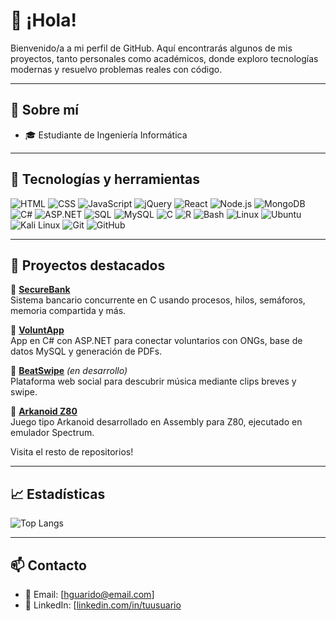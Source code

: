 # 👋 ¡Hola! 

Bienvenido/a a mi perfil de GitHub. Aquí encontrarás algunos de mis proyectos, tanto personales como académicos, donde exploro tecnologías modernas y resuelvo problemas reales con código.

---

## 🧠 Sobre mí

- 🎓 Estudiante de Ingeniería Informática

---

## 🚀 Tecnologías y herramientas

![HTML](https://img.shields.io/badge/-HTML5-E34F26?style=flat&logo=html5&logoColor=white)
![CSS](https://img.shields.io/badge/-CSS3-1572B6?style=flat&logo=css3)
![JavaScript](https://img.shields.io/badge/-JavaScript-F7DF1E?style=flat&logo=javascript&logoColor=black)
![jQuery](https://img.shields.io/badge/-jQuery-0769AD?style=flat&logo=jquery&logoColor=white)
![React](https://img.shields.io/badge/-React-61DAFB?style=flat&logo=react)
![Node.js](https://img.shields.io/badge/-Node.js-339933?style=flat&logo=node.js&logoColor=white)
![MongoDB](https://img.shields.io/badge/-MongoDB-47A248?style=flat&logo=mongodb&logoColor=white)
![C#](https://img.shields.io/badge/-CSharp-239120?style=flat&logo=c-sharp&logoColor=white)
![ASP.NET](https://img.shields.io/badge/-ASP.NET-512BD4?style=flat&logo=dotnet)
![SQL](https://img.shields.io/badge/-SQL-4479A1?style=flat&logo=postgresql&logoColor=white)
![MySQL](https://img.shields.io/badge/-MySQL-00758F?style=flat&logo=mysql)
![C](https://img.shields.io/badge/-C-00599C?style=flat&logo=c&logoColor=white)
![R](https://img.shields.io/badge/-R-276DC3?style=flat&logo=r&logoColor=white)
![Bash](https://img.shields.io/badge/-Bash-4EAA25?style=flat&logo=gnu-bash&logoColor=white)
![Linux](https://img.shields.io/badge/-Linux-FCC624?style=flat&logo=linux&logoColor=black)
![Ubuntu](https://img.shields.io/badge/-Ubuntu-E95420?style=flat&logo=ubuntu&logoColor=white)
![Kali Linux](https://img.shields.io/badge/-Kali_Linux-557C94?style=flat&logo=kali-linux&logoColor=white)
![Git](https://img.shields.io/badge/-Git-F05032?style=flat&logo=git&logoColor=white)
![GitHub](https://img.shields.io/badge/-GitHub-181717?style=flat&logo=github)

---

## 📂 Proyectos destacados

🔹 **[SecureBank](https://github.com/hguarido55/SecureBank_Linux)**  
Sistema bancario concurrente en C usando procesos, hilos, semáforos, memoria compartida y más.  

🔹 **[VoluntApp](https://github.com/hguarido55/VoluntApp)**  
App en C# con ASP.NET para conectar voluntarios con ONGs, base de datos MySQL y generación de PDFs.  

🔹 **[BeatSwipe](https://github.com/hguarido55/beatswipe)** *(en desarrollo)*  
Plataforma web social para descubrir música mediante clips breves y swipe.

🔹 **[Arkanoid Z80](https://github.com/hguarido55/Arkanoid_Z80_Assembly)**  
Juego tipo Arkanoid desarrollado en Assembly para Z80, ejecutado en emulador Spectrum.

Visita el resto de repositorios!

---

## 📈 Estadísticas

![Top Langs](https://github-readme-stats.vercel.app/api/top-langs/?username=hguarido55&layout=compact&theme=radical)

---

## 📫 Contacto

- 📧 Email: [hguarido@email.com]
- 💼 LinkedIn: [[linkedin.com/in/tuusuario](https://linkedin.com/in/tuusuario](https://es.linkedin.com/in/hugo-guarido-dom%C3%ADnguez-307727279))
